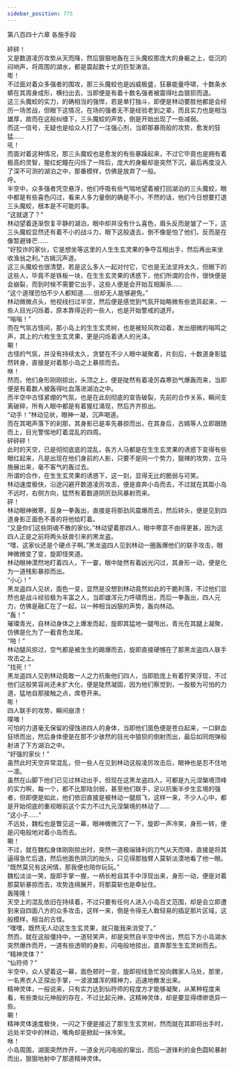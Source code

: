 ```yaml
---
sidebar_position: 775
---
```

 第八百四十六章 各施手段


砰砰！  
又是数道凌厉攻势从天而降，然后狠狠地轰在三头魔蛟那庞大的身躯之上，低沉的闷响声，将周围的湖水，都是震起数十丈的巨型涛浪。  
嘭！  
不过面对着众多强者的围攻，那三头魔蛟也是凶威极盛，狂暴能量呼啸，十数条水蟒在其周身成形，横扫出去，当即便是有着十数名强者被震得吐血狼狈而退。  
这三头魔蛟的实力，的确相当的强悍，若是单打独斗，即便是林动要胜他都是会经历一场苦战，但眼下这情况，在场的强者无不是经验老到之辈，而且实力也是相当雄厚，故而在这般纠缠下，三头魔蛟的声势，倒是开始出现了一些减弱。  
而这一信号，无疑也是给众人打了一注强心剂，当即那暴雨般的攻势，愈发的狂猛……  
吼！  
而面对着这种情况，那三头魔蛟也是愈发的有些暴躁起来，不过它毕竟也是拥有着极高的灵智，猩红蛇瞳在闪烁了一阵后，庞大的身躯却是突然下沉，最后再度没入了深不可测的湖泊之中，那番模样，仿佛是放弃了一般。  
呼。  
半空中，众多强者凭空悬浮，他们呼吸有些气喘地望着被打回湖泊的三头魔蛟，眼中都是有些喜色闪过，看来人多力量倒的确是不小，不然的话，他们今日想要打退三头魔蛟，根本是不可能的事。  
“这就退了？”  
林动望着逐渐恢复平静的湖泊，眼中却并没有什么喜色，眉头反而是皱了一下，这三头魔蛟显然还有着不小的战斗力，眼下这般退去，倒不像是怕了他们，反而是在像暂避锋芒……  
“好狡诈的家伙，它是想坐等这里的人生生玄灵果的争夺互相出手，然后再出来坐收渔翁之利。”古嫣沉声道。  
这三头魔蛟也很清楚，若是这么多人一起对付它，它也是无法坚持太久，但眼下的这些人，毕竟不是铁板一块，在生生玄灵果的诱惑下，他们所谓的合作，很快便是会崩裂，而到时候不需要它出手，这些人便是会开始互相厮杀……  
“这个道理恐怕不少人都知道……但却无人能够避免。”  
林动微微点头，他视线扫过半空，然后便是感觉到气氛开始略微有些诡异起来，一些人目光闪烁着，原本靠得近的一些人，也是开始警戒的退开。  
“嗡嗡！”  
而在气氛古怪间，那小岛上的生生玄灵树，也是被轻风吹动着，发出细微的嗡鸣之声，其上的六枚生生玄灵果，更是闪烁着诱人的光泽。  
唰！  
古怪的气氛，并没有持续太久，贪婪在不少人眼中凝聚着，片刻后，十数道身影猛然转身，直接是对着那小岛之上暴掠而去。  
咻！  
然而，他们身形刚刚掠出，头顶之上，便是陡然有着凌厉森寒劲气爆轰而来，当即便是有着数人被轰得吐血落进湖泊之中。  
而半空中古怪紧绷的气氛，也是在此刻彻底的宣告破裂，先前的合作关系，瞬间支离破碎，所有人眼中都是有着猩红涌现，然后齐齐掠出。  
“动手！”林动见状，眼神一凝，沉声喝道。  
而在其喝声落下的刹那，其身影已是率先暴掠而出，在其身后，古嫣等人立即跟随而上，目光警惕地盯着混乱的四周。  
砰砰砰！  
此时的天空，已是彻彻底底的混乱，各方人马都是在生生玄灵果的诱惑下变得有些眼红起来，凡是出现在他们身前的人影，只要不是同一个势力，狠辣的攻势，立马施展出来，毫不客气的轰过去。  
所谓的合作，在生生玄灵果的诱惑下，这一刻，显得无比的脆弱与可笑。  
林动速度极快，沿途闪避开数道凌厉攻击，便是直奔小岛而去，不过就在其距小岛不远时，右侧方向，猛然有着数道阴厉劲风暴射而来。  
砰！  
林动眼神微寒，反身一拳轰出，直接是将那劲风震爆而去，然后转头，便是见到四道身影正面色不善的将他给盯着。  
“又是你们这些阴魂不散的家伙。”林动望着那四人，眼中寒意不由得更甚，因为这四人正是之前将两头妖兽引来的黑龙盗。  
“嘿，这家伙还是个硬点子啊。”黑龙盗四人见到林动一圈轰爆他们的联手攻击，眼神微微变了变，旋即怪笑道。  
林动眼神漠然地盯着四人，下一霎，眼中陡然有着凶光闪过，其身形一动，便是化为一道残影暴掠而出。  
“小心！”  
黑龙盗四人见状，面色一变，显然是没想到林动竟然如此的干脆利落，不过他们显然也是战斗经验极为丰富之人，当即雄浑元力呼啸而出，而后一拳轰出，四人元力，仿佛是融汇在了一起，以一种相当凶狠的声势，轰向林动。  
“轰！”  
璀璨青光，自林动身体之上爆发而起，旋即其猛地一腿甩出，青光在其腿上凝聚，仿佛是化为了一截青色龙尾。  
“啪！”  
林动腿风掠过，空气都是被生生的踢爆而去，旋即直接硬憾在了那黑龙盗四人联手攻击之上。  
“找死！”  
黑龙盗四人见到林动竟敢一人之力抗衡他们四人，当即脸庞上有着狞笑浮现，不过他们这般笑容尚还未扩大化，便是陡然凝固，因为他们察觉到，一股极为可怕的力道，猛地自那接触之点，席卷开来。  
嘭！  
四人联手的攻势，瞬间崩溃！  
噗嗤！  
可怕的力道毫无保留的侵蚀进四人的身体，当即他们面色便是苍白起来，一口鲜血狂喷而出，然后身体便是在那不少骇然的目光中狼狈的倒射而出，最后如同炮弹般射进了下方湖泊之中。  
“好强的家伙！”  
虽然此时天空异常混乱，但一些人在见到林动这般凌厉攻击后，眼神也是忍不住地一凛。  
虽然在山脚下他们已见过林动出手，但现在这黑龙盗四人，可都是九元涅槃境顶峰的实力啊，每一个，都不比那陆剑弱，甚至他们联手，足以抗衡半步生玄境的强者，但即便是如此，他们依旧直接是被林动一腿扇飞，这样一来，不少人心中，都是开始彻底的重视眼前这个实力不过九元涅槃境的林动了……  
“这小子……”  
不远处，魏松也是瞥见这一幕，眼神微微沉了一下，旋即一声冷笑，身形一转，便是闪电般地对着小岛而去。  
唰！  
不过，就在魏松身体刚刚掠出时，突然一道极端锋利的刀气从天而降，直接是将其逼得急忙后退，然后他面色阴沉的抬头，只见得那独臂人莫斩淡漠地看了他一眼。  
“既然莫兄有这闲情，那我便也陪你玩玩。”  
魏松淡淡一笑，旋即手掌一握，一柄长枪自其手中浮现出来，身形一动，便是对着那莫斩暴掠而去，攻势连绵展开，将那莫斩也是牵扯住。  
轰隆隆！  
天空上的混乱依旧在持续着，不过只要有任何人进入小岛百丈范围，却是会立即遭到来自四面八方的众多攻击，这样一来，倒是令得无人敢轻易的插足那片区域，这般模样，相当的古怪。  
“嘿嘿，既然无人动这生生玄灵果，就只能我来消受了。”  
然而，就在这般僵持中，一道轻笑声，却是突然自半空中传出，然后下方小岛湖水突然爆炸而开，一道有些透明的身影，闪电般地掠出，直奔那生生玄灵树而去。  
“精神灵体？”  
“仙符师？”  
半空中，众人望着这一幕，面色顿时一变，旋即视线急忙投向魏家人马处，那里，一名黑衣人正探出手掌，一波波雄浑的精神力，迅速地散发出来。  
精神灵体，一般说来，只有实力达到仙符师的程度方才能够凝聚，从某种程度来看，有些类似元神般的存在，不过比起元神，这精神灵体，却是要显得缥缈诡异一些。  
唰！  
精神灵体速度极快，一闪之下便是接近了那生生玄灵树，然而就在其即将出手时，远处半空中的林动，嘴角却是掀起一抹冷笑。  
咻！  
小岛周围，湖面突然炸开，一道金光闪电般的窜出，而后一道锋利的金色圆轮暴射而出，狠狠地射中了那道精神灵体。  
  
  
